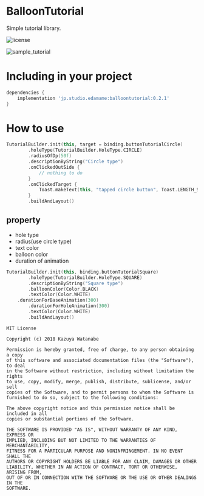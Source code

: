 # BalloonTutorial

Simple tutorial library.

![license](https://img.shields.io/github/license/mashape/apistatus.svg)

![sample_tutorial](https://user-images.githubusercontent.com/1941369/40185507-b8807396-5a2d-11e8-8770-2478da5ddddc.gif)

# Including in your project
```build.gradle
dependencies {
	implementation 'jp.studio.edamame:balloontutorial:0.2.1'
}
```

# How to use
```kotlin
TutorialBuilder.init(this, target = binding.buttonTutorialCircle)
        .holeType(TutorialBuilder.HoleType.CIRCLE)
        .radiusOfDp(50f)
        .descriptionByString("Circle type")
        .onClickedOutSide {
            // nothing to do
        }
        .onClickedTarget {
            Toast.makeText(this, "tapped circle button", Toast.LENGTH_SHORT).show()
        }
        .buildAndLayout()
```

## property
- hole type
- radius(use circle type)
- text color
- balloon color
- duration of animation
```kotlin
TutorialBuilder.init(this, binding.buttonTutorialSquare)
        .holeType(TutorialBuilder.HoleType.SQUARE)
        .descriptionByString("Square type")
        .balloonColor(Color.BLACK)
        .textColor(Color.WHITE)
	.durationForBaseAnimation(300)
        .durationForHoleAnimation(300)
        .textColor(Color.WHITE)
        .buildAndLayout()
```

```
MIT License

Copyright (c) 2018 Kazuya Watanabe

Permission is hereby granted, free of charge, to any person obtaining a copy
of this software and associated documentation files (the "Software"), to deal
in the Software without restriction, including without limitation the rights
to use, copy, modify, merge, publish, distribute, sublicense, and/or sell
copies of the Software, and to permit persons to whom the Software is
furnished to do so, subject to the following conditions:

The above copyright notice and this permission notice shall be included in all
copies or substantial portions of the Software.

THE SOFTWARE IS PROVIDED "AS IS", WITHOUT WARRANTY OF ANY KIND, EXPRESS OR
IMPLIED, INCLUDING BUT NOT LIMITED TO THE WARRANTIES OF MERCHANTABILITY,
FITNESS FOR A PARTICULAR PURPOSE AND NONINFRINGEMENT. IN NO EVENT SHALL THE
AUTHORS OR COPYRIGHT HOLDERS BE LIABLE FOR ANY CLAIM, DAMAGES OR OTHER
LIABILITY, WHETHER IN AN ACTION OF CONTRACT, TORT OR OTHERWISE, ARISING FROM,
OUT OF OR IN CONNECTION WITH THE SOFTWARE OR THE USE OR OTHER DEALINGS IN THE
SOFTWARE.
```